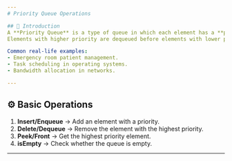 ```yaml
---
# Priority Queue Operations  

## 📌 Introduction  
A **Priority Queue** is a type of queue in which each element has a **priority**.  
Elements with higher priority are dequeued before elements with lower priority.  

Common real-life examples:  
- Emergency room patient management.  
- Task scheduling in operating systems.  
- Bandwidth allocation in networks.  

---
```


## ⚙️ Basic Operations  
1. **Insert/Enqueue** → Add an element with a priority.  
2. **Delete/Dequeue** → Remove the element with the highest priority.  
3. **Peek/Front** → Get the highest priority element.  
4. **isEmpty** → Check whether the queue is empty.  

---
